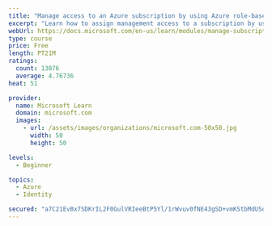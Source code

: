 ```yaml
---
title: "Manage access to an Azure subscription by using Azure role-based access control (RBAC)"
excerpt: "Learn how to assign management access to a subscription by using Azure role-based access control."
webUrl: https://docs.microsoft.com/en-us/learn/modules/manage-subscription-access-azure-rbac/
type: course
price: Free
length: PT21M
ratings:
  count: 13076
  average: 4.76736
heat: 51

provider:
  name: Microsoft Learn
  domain: microsoft.com
  images:
    - url: /assets/images/organizations/microsoft.com-50x50.jpg
      width: 50
      height: 50

levels:
  - Beginner

topics:
  - Azure
  - Identity

secured: "a7C21EvBx7SDKrIL2F0GulVRIeeBtP5Yl/1rWvuv0fNE43gSD+vmKStbMdUSqr3pRkoPiAzMeLsf4DFWUdM/JBYZXvfPN4ovSWJrFbrPCeX9vcIHQ0vpdPGy/Tl/QHKPYcJILc1+6kWzIg2gauurEkyEURwrOMx0SSfVjXT64tpUaK/ADMts0r9rUpavCZC0oQCejE8C1H5W6IQNpfVLEJHijCvxJRgYE5hJ3Qw5cXZKjx/kW+tW4oqCGC8t3DdAvizRPfeaxeOMYfzyTcwUajvXnhAPU6+3p7a6lyiLr+6BNg/5cAA3X+rx38NSndTw232M7ivd+9ttF+uaseNJokHP1vQUoCrdX4K8sAasWZaflOUveUuF9vgAOlF3kvpZcDriYP87NU3felKiFydaKxWLh3MZ4BliFqoysB9cQ4Q7BkAdnMt2t59qnFgwU13g;w2GVhPgi/Z3x9mOwCgoBDQ=="
---
```


